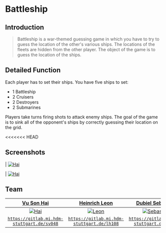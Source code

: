 # Battleship

## Introduction

> Battleship is a war-themed guessing game in which you have to try to guess the location of the other's various ships. The locations of the fleets are hidden from the other player. The object of the game is to guess the location of the ships.

## Detailed Function

Each player has to set their ships. You have five ships to set:

- 1 Battleship
- 2 Cruisers
- 2 Destroyers
- 2 Submarines

Players take turns firing shots to attack enemy ships.
The goal of the game is to sink all of the opponent's ships by correctly guessing their location on the grid.

<<<<<<< HEAD
## Screenshots

| [![Hai](https://i.ibb.co/dLqmVvV/1.png)](https://gitlab.com/haidepzai/battleship-project)

| [![Hai](https://i.ibb.co/gjrTNFH/2.png)](https://gitlab.com/haidepzai/battleship-project)

## Team

| <a href="https://gitlab.mi.hdm-stuttgart.de/sv048" target="_blank">**Vu Son Hai**</a> | <a href="https://gitlab.mi.hdm-stuttgart.de/lh108" target="_blank">**Heinrich Leon**</a> | <a href="https://gitlab.mi.hdm-stuttgart.de/sd114" target="_blank">**Dubiel Sebastian**</a> |
| :---: |:---:| :---:|
| [![Hai](https://gitlab.mi.hdm-stuttgart.de/uploads/-/system/user/avatar/1055/avatar.png?width=400)](https://gitlab.mi.hdm-stuttgart.de/sv048)    | [![Leon](https://gitlab.mi.hdm-stuttgart.de/uploads/-/system/user/avatar/1210/avatar.png?width=400)](https://gitlab.mi.hdm-stuttgart.de/lh108) | [![Sebastian](https://gitlab.mi.hdm-stuttgart.de/uploads/-/system/user/avatar/1208/avatar.png?width=90)](https://gitlab.mi.hdm-stuttgart.de/sd114)  |
| <a href="https://gitlab.mi.hdm-stuttgart.de/sv048" target="_blank">`https://gitlab.mi.hdm-stuttgart.de/sv048`</a> | <a href="https://gitlab.mi.hdm-stuttgart.de/lh108" target="_blank">`https://gitlab.mi.hdm-stuttgart.de/lh108`</a> | <a href="https://gitlab.mi.hdm-stuttgart.de/sd114" target="_blank">`https://gitlab.mi.hdm-stuttgart.de/sd114`</a> |
